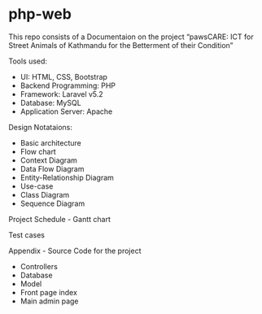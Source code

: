 # php-web

This repo consists of a Documentaion on the project “pawsCARE: ICT for Street Animals of Kathmandu for the Betterment of their Condition”

Tools used:
  - UI: HTML, CSS, Bootstrap
  - Backend Programming: PHP 
  - Framework: Laravel v5.2
  - Database: MySQL
  - Application Server: Apache

Design Notataions:
  - Basic architecture
  - Flow chart
  - Context Diagram
  - Data Flow Diagram
  - Entity-Relationship Diagram
  - Use-case
  - Class Diagram
  - Sequence Diagram

Project Schedule - Gantt chart

Test cases

Appendix - Source Code for the project
  - Controllers
  - Database
  - Model
  - Front page index
  - Main admin page
